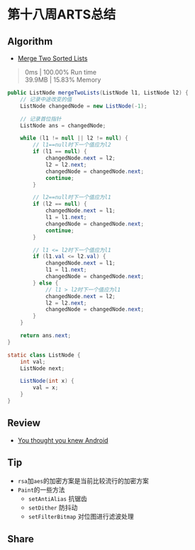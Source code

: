 # 第十八周ARTS总结
## Algorithm
- [Merge Two Sorted Lists](https://leetcode.com/problems/merge-two-sorted-lists/)
> 0ms | 100.00% Run time  
> 39.9MB | 15.83% Memory
```java
public ListNode mergeTwoLists(ListNode l1, ListNode l2) {
    // 记录中途改变的值
    ListNode changedNode = new ListNode(-1);

    // 记录首位指针
    ListNode ans = changedNode;

    while (l1 != null || l2 != null) {
        // l1==null时下一个值应为l2
        if (l1 == null) {
            changedNode.next = l2;
            l2 = l2.next;
            changedNode = changedNode.next;
            continue;
        }

        // l2==null时下一个值应为l1
        if (l2 == null) {
            changedNode.next = l1;
            l1 = l1.next;
            changedNode = changedNode.next;
            continue;
        }

        // l1 <= l2时下一个值应为l1
        if (l1.val <= l2.val) {
            changedNode.next = l1;
            l1 = l1.next;
            changedNode = changedNode.next;
        } else {
            // l1 > l2时下一个值应为l1
            changedNode.next = l2;
            l2 = l2.next;
            changedNode = changedNode.next;
        }
    }

    return ans.next;
}

static class ListNode {
    int val;
    ListNode next;

    ListNode(int x) {
        val = x;
    }
}
```

## Review
- [You thought you knew Android](https://medium.com/@anoopss/you-thought-you-knew-android-e46a556d0773)

## Tip
+ `rsa`加`aes`的加密方案是当前比较流行的加密方案
+ `Paint`的一些方法
  + `setAntiAlias`    抗锯齿
  + `setDither`    防抖动
  + `setFilterBitmap`    对位图进行滤波处理
  
## Share